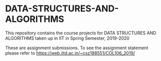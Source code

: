 # DATA-STRUCTURES-AND-ALGORITHMS
This repository contains the course projects for DATA STRUCTURES AND ALGORITHMS taken up in IIT in Spring Semester, 2019-2020

These are assignment submissions. To see the assignment statement please refer to https://web.iitd.ac.in/~csz188551/COL106_2019/
